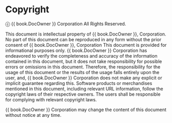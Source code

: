 ﻿# Copyright

ⓒ {{ book.DocOwner }} Corporation All Rights Reserved.

This document is intellectual property of {{ book.DocOwner }}, Corporation. No part of this document can be reproduced in any form without the prior consent of {{ book.DocOwner }}, Corporation
This document is provided for informational purposes only. {{ book.DocOwner }} Corporation has endeavored to verify the completeness and accuracy of the information contained in this document, but it does not take responsibility for possible errors or omissions in this document. Therefore, the responsibility for the usage of this document or the results of the usage falls entirely upon the user, and, {{ book.DocOwner }} Corporation does not make any explicit or implicit guarantee regarding this. Software products or merchandises mentioned in this document, including relevant URL information, follow the copyright laws of their respective owners. The users shall be responsible for complying with relevant copyright laws.

{{ book.DocOwner }} Corporation may change the content of this document without notice at any time.

